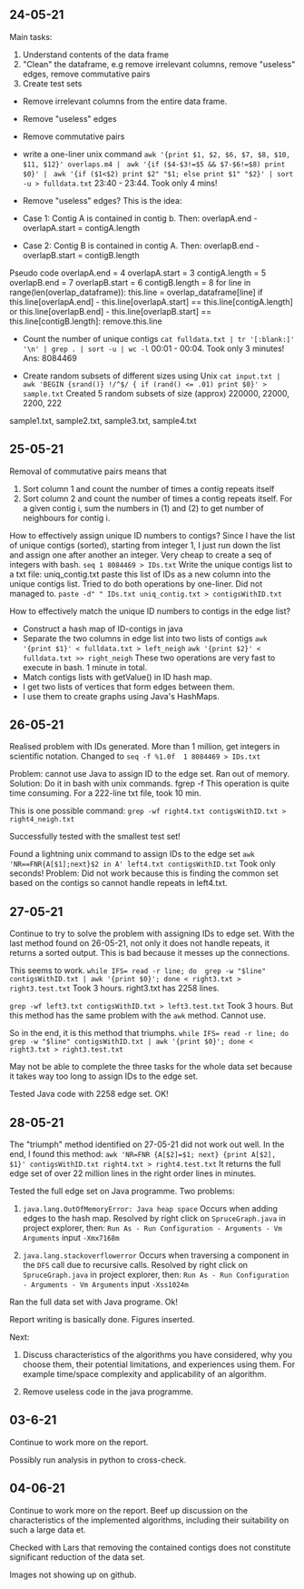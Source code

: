 ## 24-05-21

Main tasks:
1) Understand contents of the data frame
2) "Clean" the dataframe, e.g remove irrelevant columns, remove "useless" edges, remove commutative pairs
3) Create test sets

- Remove irrelevant columns from the entire data frame.
- Remove "useless" edges
- Remove commutative pairs
- write a one-liner unix command
`awk '{print $1, $2, $6, $7, $8, $10, $11, $12}' overlaps.m4 | `
`awk '{if ($4-$3!=$5 && $7-$6!=$8) print $0}' | `
`awk '{if ($1<$2) print $2" "$1; else print $1" "$2}' | sort -u > fulldata.txt`
23:40 - 23:44. Took only 4 mins!


- Remove "useless" edges? This is the idea:

- Case 1: Contig A is contained in contig b. Then:
    overlapA.end - overlapA.start = contigA.length
    
- Case 2: Contig B is contained in contig A. Then:
    overlapB.end - overlapB.start = contigB.length

Pseudo code
overlapA.end = 4
overlapA.start = 3
contigA.length = 5
overlapB.end = 7
overlapB.start = 6
contigB.length = 8
for line in range(len(overlap_dataframe)):
  this.line = overlap_dataframe[line]
  if this.line[overlapA.end] - this.line[overlapA.start] == this.line[contigA.length] or 
     this.line[overlapB.end] - this.line[overlapB.start] == this.line[contigB.length]:
     remove.this.line
     
- Count the number of unique contigs
`cat fulldata.txt | tr '[:blank:]' '\n' | grep . | sort -u | wc -l`
00:01 - 00:04. Took only 3 minutes!
Ans: 8084469

- Create random subsets of different sizes using Unix
`cat input.txt | awk 'BEGIN {srand()} !/^$/ { if (rand() <= .01) print $0}' > sample.txt`
Created 5 random subsets of size (approx) 220000, 22000, 2200, 222

sample1.txt, sample2.txt, sample3.txt, sample4.txt

## 25-05-21

Removal of commutative pairs means that 
1) Sort column 1 and count the number of times a contig repeats itself
2) Sort column 2 and count the number of times a contig repeats itself.
For a given contig i, sum the numbers in (1) and (2) to get number of neighbours for contig i.

How to effectively assign unique ID numbers to contigs?
Since I have the list of unique contigs (sorted), starting from integer 1, I just run down the list and assign one after another an integer.
Very cheap to create a seq of integers with bash.
`seq 1 8084469 > IDs.txt`
Write the unique contigs list to a txt file: uniq_contig.txt
paste this list of IDs as a new column into the unique contigs list.
Tried to do both operations by one-liner. Did not managed to.
`paste -d" " IDs.txt uniq_contig.txt > contigsWithID.txt`

How to effectively match the unique ID numbers to contigs in the edge list?
- Construct a hash map of ID-contigs in java
- Separate the two columns in edge list into two lists of contigs
`awk '{print $1}' < fulldata.txt > left_neigh`
`awk '{print $2}' < fulldata.txt >> right_neigh`
These two operations are very fast to execute in bash. 1 minute in total.
- Match contigs lists with getValue() in ID hash map. 
- I get two lists of vertices that form edges between them. 
- I use them to create graphs using Java's HashMaps.


## 26-05-21

Realised problem with IDs generated. More than 1 million, get integers in scientific notation. Changed to
`seq -f %1.0f  1 8084469 > IDs.txt`

Problem: cannot use Java to assign ID to the edge set. Ran out of memory.
Solution: Do it in bash with unix commands.
fgrep -f <edge set> <ID-contigs hash map>
This operation is quite time consuming. For a 222-line txt file, took 10 min. 

This is one possible command:
`grep -wf right4.txt contigsWithID.txt > right4_neigh.txt`

Successfully tested with the smallest test set!

Found a lightning unix command to assign IDs to the edge set
`awk 'NR==FNR{A[$1];next}$2 in A' left4.txt contigsWithID.txt`
Took only seconds!
Problem: Did not work because this is finding the common set based on the contigs so cannot handle repeats in left4.txt. 

## 27-05-21

Continue to try to solve the problem with assigning IDs to edge set.
With the last method found on 26-05-21, not only it does not handle repeats, it returns a sorted output. This is bad because it messes up the connections.

This seems to work.
`while IFS= read -r line; do  grep -w "$line" contigsWithID.txt | awk '{print $0}'; done < right3.txt > right3.test.txt`
Took 3 hours. right3.txt has 2258 lines.

`grep -wf left3.txt contigsWithID.txt > left3.test.txt`
Took 3 hours. But this method has the same problem with the `awk` method. Cannot use. 

So in the end, it is this method that triumphs.
`while IFS= read -r line; do  grep -w "$line" contigsWithID.txt | awk '{print $0}'; done < right3.txt > right3.test.txt`

May not be able to complete the three tasks for the whole data set because it takes way too long to assign IDs to the edge set.

Tested Java code with 2258 edge set. OK!

## 28-05-21

The "triumph" method identified on 27-05-21 did not work out well. In the end, I found this method:
`awk 'NR=FNR {A[$2]=$1; next} {print A[$2], $1}' contigsWithID.txt right4.txt > right4.test.txt`
It returns the full edge set of over 22 million lines in the right order lines in minutes.

Tested the full edge set on Java programme. Two problems:

1) `java.lang.OutOfMemoryError: Java heap space`
Occurs when adding edges to the hash map. Resolved by right click on `SpruceGraph.java` in project explorer, then:
`Run As - Run Configuration - Arguments - Vm Arguments`
input
`-Xmx7168m`

2) `java.lang.stackoverflowerror`
Occurs when traversing a component in the `DFS` call due to recursive calls. Resolved by right click on `SpruceGraph.java` in project explorer, then:
`Run As - Run Configuration - Arguments - Vm Arguments`
input
`-Xss1024m`

Ran the full data set with Java programe. Ok!

Report writing is basically done. Figures inserted.

Next: 

1. Discuss characteristics of the algorithms you have considered, why you choose them, their potential limitations, and experiences using them. For example time/space complexity and applicability of an algorithm. 

2. Remove useless code in the java programme.

## 03-6-21

Continue to work more on the report.

Possibly run analysis in python to cross-check.

## 04-06-21

Continue to work more on the report. Beef up discussion on the characteristics of the implemented algorithms, including their suitability on such a large data et.

Checked with Lars that removing the contained contigs does not constitute significant reduction of the data set. 

Images not showing up on github.

